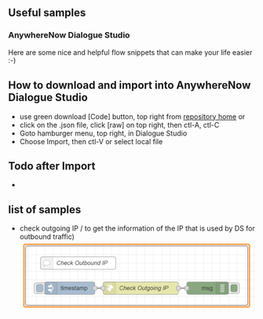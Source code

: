 ## Useful samples
### AnywhereNow Dialogue Studio

Here are some nice and helpful flow snippets that can make your life easier :-)

## How to download and import into AnywhereNow Dialogue Studio
- use green download [Code] button, top right from [repository home](https://github.com/AnywhereNow/DialogueStudioFlows) or
- click on the .json file, click [raw] on top right, then ctl-A, ctl-C
- Goto hamburger menu, top right, in Dialogue Studio
- Choose Import, then ctl-V or select local file

## Todo after Import
- 

## list of samples
- check outgoing IP / to get the information of the IP that is used by DS for outbound traffic)
![Check outbound IP flow](resources/a365-ds-checkoutboundip.png)

